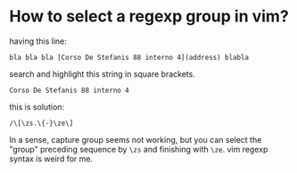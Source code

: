 # How to select a regexp group in vim?
having this line:
```
bla bla bla [Corso De Stefanis 88 interno 4](address) blabla
```
search and highlight this string in square brackets.
```
Corso De Stefanis 88 interno 4
```
this is solution:
```
/\[\zs.\{-}\ze\]
```
In a sense, capture group seems not working, but you can select the "group" preceding sequence by `\zs` and finishing with `\ze`. vim regexp syntax is weird for me.